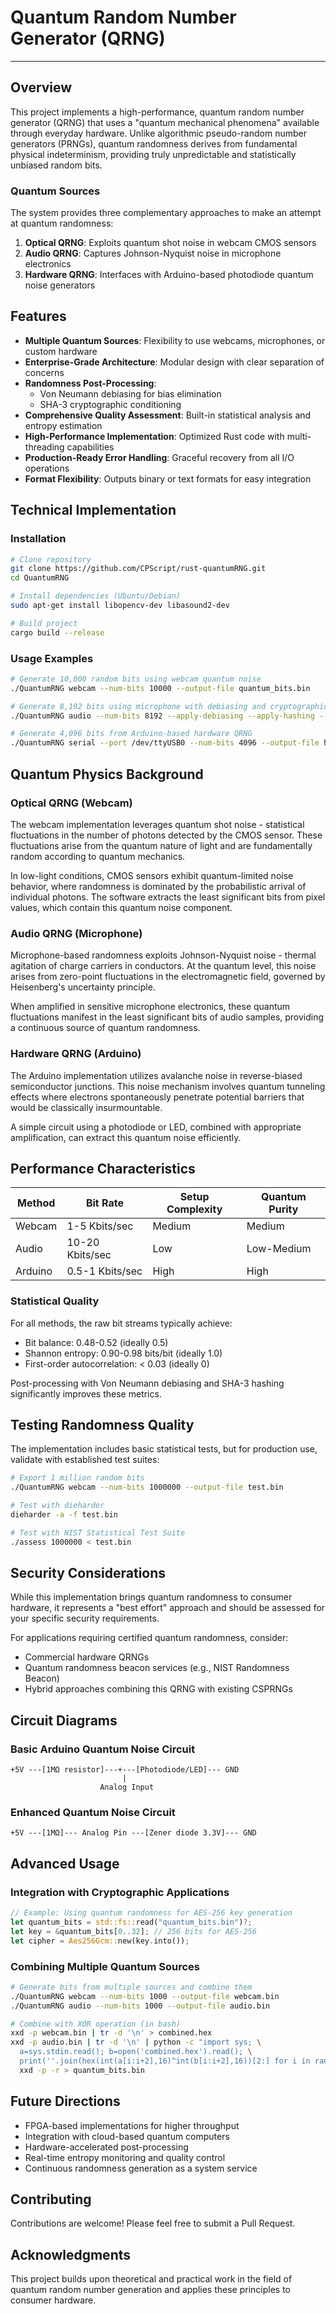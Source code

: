# Quantum Random Number Generator (QRNG)

---

## Overview

This project implements a high-performance, quantum random number generator (QRNG) that uses a "quantum mechanical phenomena" available through everyday hardware. Unlike algorithmic pseudo-random number generators (PRNGs), quantum randomness derives from fundamental physical indeterminism, providing truly unpredictable and statistically unbiased random bits.

### Quantum Sources

The system provides three complementary approaches to make an attempt at quantum randomness:

1. **Optical QRNG**: Exploits quantum shot noise in webcam CMOS sensors
2. **Audio QRNG**: Captures Johnson-Nyquist noise in microphone electronics 
3. **Hardware QRNG**: Interfaces with Arduino-based photodiode quantum noise generators

## Features

- **Multiple Quantum Sources**: Flexibility to use webcams, microphones, or custom hardware
- **Enterprise-Grade Architecture**: Modular design with clear separation of concerns
- **Randomness Post-Processing**:
  - Von Neumann debiasing for bias elimination
  - SHA-3 cryptographic conditioning
- **Comprehensive Quality Assessment**: Built-in statistical analysis and entropy estimation
- **High-Performance Implementation**: Optimized Rust code with multi-threading capabilities
- **Production-Ready Error Handling**: Graceful recovery from all I/O operations
- **Format Flexibility**: Outputs binary or text formats for easy integration

## Technical Implementation

### Installation

```bash
# Clone repository
git clone https://github.com/CPScript/rust-quantumRNG.git
cd QuantumRNG

# Install dependencies (Ubuntu/Debian)
sudo apt-get install libopencv-dev libasound2-dev

# Build project
cargo build --release
```

### Usage Examples

```bash
# Generate 10,000 random bits using webcam quantum noise
./QuantumRNG webcam --num-bits 10000 --output-file quantum_bits.bin

# Generate 8,192 bits using microphone with debiasing and cryptographic hashing
./QuantumRNG audio --num-bits 8192 --apply-debiasing --apply-hashing --output-file secure_random.bin

# Generate 4,096 bits from Arduino-based hardware QRNG
./QuantumRNG serial --port /dev/ttyUSB0 --num-bits 4096 --output-file hardware_qrng.bin
```

## Quantum Physics Background

### Optical QRNG (Webcam)

The webcam implementation leverages quantum shot noise - statistical fluctuations in the number of photons detected by the CMOS sensor. These fluctuations arise from the quantum nature of light and are fundamentally random according to quantum mechanics.

In low-light conditions, CMOS sensors exhibit quantum-limited noise behavior, where randomness is dominated by the probabilistic arrival of individual photons. The software extracts the least significant bits from pixel values, which contain this quantum noise component.

### Audio QRNG (Microphone)

Microphone-based randomness exploits Johnson-Nyquist noise - thermal agitation of charge carriers in conductors. At the quantum level, this noise arises from zero-point fluctuations in the electromagnetic field, governed by Heisenberg's uncertainty principle.

When amplified in sensitive microphone electronics, these quantum fluctuations manifest in the least significant bits of audio samples, providing a continuous source of quantum randomness.

### Hardware QRNG (Arduino)

The Arduino implementation utilizes avalanche noise in reverse-biased semiconductor junctions. This noise mechanism involves quantum tunneling effects where electrons spontaneously penetrate potential barriers that would be classically insurmountable.

A simple circuit using a photodiode or LED, combined with appropriate amplification, can extract this quantum noise efficiently.

## Performance Characteristics

| Method | Bit Rate | Setup Complexity | Quantum Purity |
|--------|----------|------------------|----------------|
| Webcam | 1-5 Kbits/sec | Medium | Medium |
| Audio | 10-20 Kbits/sec | Low | Low-Medium |
| Arduino | 0.5-1 Kbits/sec | High | High |

### Statistical Quality

For all methods, the raw bit streams typically achieve:
- Bit balance: 0.48-0.52 (ideally 0.5)
- Shannon entropy: 0.90-0.98 bits/bit (ideally 1.0)
- First-order autocorrelation: < 0.03 (ideally 0)

Post-processing with Von Neumann debiasing and SHA-3 hashing significantly improves these metrics.

## Testing Randomness Quality

The implementation includes basic statistical tests, but for production use, validate with established test suites:

```bash
# Export 1 million random bits
./QuantumRNG webcam --num-bits 1000000 --output-file test.bin

# Test with dieharder
dieharder -a -f test.bin

# Test with NIST Statistical Test Suite
./assess 1000000 < test.bin
```

## Security Considerations

While this implementation brings quantum randomness to consumer hardware, it represents a "best effort" approach and should be assessed for your specific security requirements.

For applications requiring certified quantum randomness, consider:
- Commercial hardware QRNGs
- Quantum randomness beacon services (e.g., NIST Randomness Beacon)
- Hybrid approaches combining this QRNG with existing CSPRNGs

## Circuit Diagrams

### Basic Arduino Quantum Noise Circuit

```
+5V ---[1MΩ resistor]---+---[Photodiode/LED]--- GND
                         |
                    Analog Input
```

### Enhanced Quantum Noise Circuit

```
+5V ---[1MΩ]--- Analog Pin ---[Zener diode 3.3V]--- GND
```

## Advanced Usage

### Integration with Cryptographic Applications

```rust
// Example: Using quantum randomness for AES-256 key generation
let quantum_bits = std::fs::read("quantum_bits.bin")?;
let key = &quantum_bits[0..32]; // 256 bits for AES-256
let cipher = Aes256Gcm::new(key.into());
```

### Combining Multiple Quantum Sources

```bash
# Generate bits from multiple sources and combine them
./QuantumRNG webcam --num-bits 1000 --output-file webcam.bin
./QuantumRNG audio --num-bits 1000 --output-file audio.bin

# Combine with XOR operation (in bash)
xxd -p webcam.bin | tr -d '\n' > combined.hex
xxd -p audio.bin | tr -d '\n' | python -c "import sys; \
  a=sys.stdin.read(); b=open('combined.hex').read(); \
  print(''.join(hex(int(a[i:i+2],16)^int(b[i:i+2],16))[2:] for i in range(0,len(a),2)))" | \
  xxd -p -r > quantum_bits.bin
```

## Future Directions

- FPGA-based implementations for higher throughput
- Integration with cloud-based quantum computers
- Hardware-accelerated post-processing
- Real-time entropy monitoring and quality control
- Continuous randomness generation as a system service

## Contributing

Contributions are welcome! Please feel free to submit a Pull Request.

## Acknowledgments

This project builds upon theoretical and practical work in the field of quantum random number generation and applies these principles to consumer hardware.
